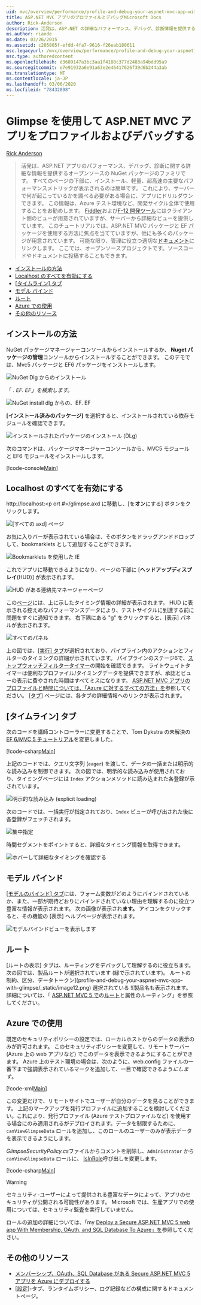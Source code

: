 ```yaml
---
uid: mvc/overview/performance/profile-and-debug-your-aspnet-mvc-app-with-glimpse
title: ASP.NET MVC アプリのプロファイルとデバッグMicrosoft Docs
author: Rick-Anderson
description: 活発は、ASP.NET の詳細なパフォーマンス、デバッグ、診断情報を提供するオープンソースの NuGet パッケージのファミリです。
ms.author: riande
ms.date: 03/26/2015
ms.assetid: c205805f-efdd-4fa7-9616-f26eab180611
msc.legacyurl: /mvc/overview/performance/profile-and-debug-your-aspnet-mvc-app-with-glimpse
msc.type: authoredcontent
ms.openlocfilehash: d3689147a3bc3aa1f4180c377d2483a94bdd95a9
ms.sourcegitcommit: e7e91932a6e91a63e2e46417626f39d6b244a3ab
ms.translationtype: MT
ms.contentlocale: ja-JP
ms.lasthandoff: 03/06/2020
ms.locfileid: "78432898"
---
```

# <a name="profile-and-debug-your-aspnet-mvc-app-with-glimpse"></a>Glimpse を使用して ASP.NET MVC アプリをプロファイルおよびデバッグする

[Rick Anderson](https://twitter.com/RickAndMSFT)

> 活発は、ASP.NET アプリのパフォーマンス、デバッグ、診断に関する詳細な情報を提供するオープンソースの NuGet パッケージのファミリです。 すべてのページの下部に、インストール、軽量、超高速の主要なパフォーマンスメトリックが表示されるのは簡単です。 これにより、サーバーで何が起こっているかを調べる必要がある場合に、アプリにドリルダウンできます。 この情報は、Azure テスト環境など、開発サイクル全体で使用することをお勧めします。 [Fiddler](http://www.telerik.com/fiddler)および[F-12 開発ツール](https://msdn.microsoft.com/library/ie/gg589512(v=vs.85).aspx)にはクライアント側のビューが用意されていますが、サーバーから詳細なビューを提供しています。 このチュートリアルでは、ASP.NET MVC パッケージと EF パッケージを使用する方法に焦点を当てていますが、他にも多くのパッケージが用意されています。 可能な限り、管理に役立つ適切な[ドキュメント](http://getglimpse.com/Docs/)にリンクします。 ここでは、オープンソースプロジェクトです。ソースコードやドキュメントに投稿することもできます。

- [インストールの方法](#ig)
- [Localhost のすべてを有効にする](#eg)
- [[タイムライン] タブ](#Time)
- [モデル バインド](#mb)
- [ルート](#route)
- [Azure での使用](#da)
- [その他のリソース](#addRes)

<a id="ig"></a>
## <a name="installing-glimpse"></a>インストールの方法

NuGet パッケージマネージャーコンソールからインストールするか、 **Nuget パッケージの管理**コンソールからインストールすることができます。 このデモでは、Mvc5 パッケージと EF6 パッケージをインストールします。

![NuGet Dlg からのインストール](profile-and-debug-your-aspnet-mvc-app-with-glimpse/_static/image1.png)

「 *. EF. EF」を検索します。*

![NuGet install dlg からの、EF. EF](profile-and-debug-your-aspnet-mvc-app-with-glimpse/_static/image2.png)

**[インストール済みのパッケージ]** を選択すると、インストールされている依存モジュールを確認できます。

![インストールされたパッケージのインストール (DLg)](profile-and-debug-your-aspnet-mvc-app-with-glimpse/_static/image3.png)

次のコマンドは、パッケージマネージャーコンソールから、MVC5 モジュールと EF6 モジュールをインストールします。

[!code-console[Main](profile-and-debug-your-aspnet-mvc-app-with-glimpse/samples/sample1.cmd)]

<a id="eg"></a>
## <a name="enable-glimpse-for-localhost"></a>Localhost のすべてを有効にする

http://localhost:&lt;p ort #&gt;/glimpse.axd に移動し、[を<strong>オン</strong>にする] ボタンをクリックします。

![[すべての axd] ページ](profile-and-debug-your-aspnet-mvc-app-with-glimpse/_static/image4.png)

お気に入りバーが表示されている場合は、そのボタンをドラッグアンドドロップして、bookmarklets として追加することができます。

![Bookmarklets を使用した IE](profile-and-debug-your-aspnet-mvc-app-with-glimpse/_static/image5.png)

これでアプリに移動できるようになり、ページの下部に [**ヘッドアップディスプレイ**(HUD)] が表示されます。

![HUD がある連絡先マネージャーページ](profile-and-debug-your-aspnet-mvc-app-with-glimpse/_static/image6.png)

この[ページ](http://getglimpse.com/Docs/Heads-up-Display)には、上に示したタイミング情報の詳細が表示されます。 HUD に表示される控えめなパフォーマンスデータにより、テストサイクルに到達する前に問題をすぐに通知できます。 右下隅にある &quot;g&quot; をクリックすると、[表示] パネルが表示されます。

![すべてのパネル](profile-and-debug-your-aspnet-mvc-app-with-glimpse/_static/image7.png)

上の図では、[[実行] タブ](http://getglimpse.com/Docs/Execution-Tab)が選択されており、パイプライン内のアクションとフィルターのタイミングの詳細が示されています。 パイプラインのステージ6で、[ストップウォッチフィルタータイマー](http://www.nuget.org/packages/StopWatch/)の開始を確認できます。 ライトウェイトタイマーは便利なプロファイル/タイミングデータを提供できますが、承認とビューの表示に費やされた時間はすべてミスになります。 [ASP.NET MVC アプリのプロファイルと時間については、「Azure に対するすべての方法」を](https://blogs.msdn.com/b/webdev/archive/2014/07/29/profile-and-time-your-asp-net-mvc-app-all-the-way-to-azure.aspx)参照してください。 [[タブ](http://getglimpse.com/Docs/Tabs)] ページには、各タブの詳細情報へのリンクが表示されます。

<a id="Time"></a>
## <a name="the-timeline-tab"></a>[タイムライン] タブ

次のコードを講師コントローラーに変更することで、Tom Dykstra の未解決の[EF 6/MVC 5 チュートリアル](../getting-started/getting-started-with-ef-using-mvc/creating-an-entity-framework-data-model-for-an-asp-net-mvc-application.md)を変更しました。

[!code-csharp[Main](profile-and-debug-your-aspnet-mvc-app-with-glimpse/samples/sample2.cs?highlight=1,20-31)]

上記のコードでは、クエリ文字列 (`eager`) を渡して、データの一括または明示的な読み込みを制御できます。 次の図では、明示的な読み込みが使用されており、タイミングページには `Index` アクションメソッドに読み込まれた各登録が示されています。

![明示的な読み込み (explicit loading)](profile-and-debug-your-aspnet-mvc-app-with-glimpse/_static/image8.png)

次のコードでは、一括実行が指定されており、`Index` ビューが呼び出された後に各登録がフェッチされます。

![集中指定](profile-and-debug-your-aspnet-mvc-app-with-glimpse/_static/image9.png)

時間セグメントをポイントすると、詳細なタイミング情報を取得できます。

![ホバーして詳細なタイミングを確認する](profile-and-debug-your-aspnet-mvc-app-with-glimpse/_static/image10.png)

<a id="mb"></a>
## <a name="model-binding"></a>モデル バインド

[[モデルのバインド] タブ](http://getglimpse.com/Docs/Model-Binding-Tab)には、フォーム変数がどのようにバインドされているか、また、一部が期待どおりにバインドされていない理由を理解するのに役立つ豊富な情報が表示されます。 次の画像が表示され**ます。** アイコンをクリックすると、その機能の [表示] ヘルプページが表示されます。

![モデルバインドビューを表示します](profile-and-debug-your-aspnet-mvc-app-with-glimpse/_static/image11.png)

<a id="route"></a>
## <a name="routes"></a>ルート

 [ルートの表示] タブは、ルーティングをデバッグして理解するのに役立ちます。 次の図では、製品ルートが選択されています (緑で示されています)。 ルートの制約、区分、データトークン](profile-and-debug-your-aspnet-mvc-app-with-glimpse/_static/image12.png) 選択されている ![製品名も表示されます。 詳細については、「 [ASP.NET MVC 5 で](https://blogs.msdn.com/b/webdev/archive/2013/10/17/attribute-routing-in-asp-net-mvc-5.aspx)の[ルート](http://getglimpse.com/Docs/Routes-Tab)と属性のルーティング」を参照してください。 

<a id="da"></a>
## <a name="using-glimpse-on-azure"></a>Azure での使用

既定のセキュリティポリシーの設定では、ローカルホストからのデータの表示のみが許可されます。 このセキュリティポリシーを変更して、リモートサーバー (Azure 上の web アプリなど) でこのデータを表示できるようにすることができます。 Azure 上のテスト環境の場合は、次のように、web.config ファイルの一番下まで強調表示されているマークを追加して、一目で確認できるよう*にします*。

[!code-xml[Main](profile-and-debug-your-aspnet-mvc-app-with-glimpse/samples/sample3.xml?highlight=2-6)]

この変更だけで、リモートサイトでユーザーが自分のデータを見ることができます。 上記のマークアップを発行プロファイルに追加することを検討してください。これにより、発行プロファイル (Azure テストプロファイルなど) を使用する場合にのみ適用されるがデプロイされます。データを制限するために、`canViewGlimpseData` ロールを追加し、このロールのユーザーのみが表示データを表示できるようにします。

*GlimpseSecurityPolicy.cs*ファイルからコメントを削除し、`Administrator` から `canViewGlimpseData` ロールに、 [IsInRole](https://msdn.microsoft.com/library/system.security.principal.iprincipal.isinrole(v=vs.110).aspx)呼び出しを変更します。

[!code-csharp[Main](profile-and-debug-your-aspnet-mvc-app-with-glimpse/samples/sample4.cs?highlight=6)]

> [!WARNING]
> セキュリティ-ユーザーによって提供される豊富なデータによって、アプリのセキュリティが公開される可能性があります。 Microsoft では、生産アプリでの使用については、セキュリティ監査を実行していません。

ロールの追加の詳細については、「my [Deploy a Secure ASP.NET MVC 5 web app With Membership, OAuth, and SQL Database To Azure」を](https://azure.microsoft.com/documentation/articles/web-sites-dotnet-deploy-aspnet-mvc-app-membership-oauth-sql-database/)参照してください。

<a id="addRes"></a>
## <a name="additional-resources"></a>その他のリソース

- [メンバーシップ、OAuth、SQL Database がある Secure ASP.NET MVC 5 アプリを Azure にデプロイする](https://azure.microsoft.com/documentation/articles/web-sites-dotnet-deploy-aspnet-mvc-app-membership-oauth-sql-database/)
- [[設定](http://getglimpse.com/Docs/Configuration)]-タブ、ランタイムポリシー、ログ記録などの構成に関するドキュメントページ。
